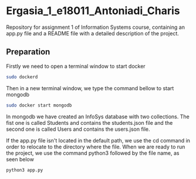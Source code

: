 # Ergasia_1_e18011_Antoniadi_Charis
Repository for assignment 1 of Information Systems course, containing an app.py file and a README file with a detailed description of the project.


## Preparation
Firstly we need to open a terminal window to start docker
```bash
sudo dockerd
```
Then in a new terminal window, we type the command bellow to start mongodb
```bash
sudo docker start mongodb
```
In mongodb we have created an InfoSys database with two collections. The fist one is called Students and contains the students.json file and the second one is called Users and contains the users.json file.
<p>If the app.py file isn't located in the default path, we use the cd command in order to relocate to the directory where the file.
When we are ready to run the project, we use the command python3 followed by the file name, as seen below</p>

```bash
python3 app.py
```
